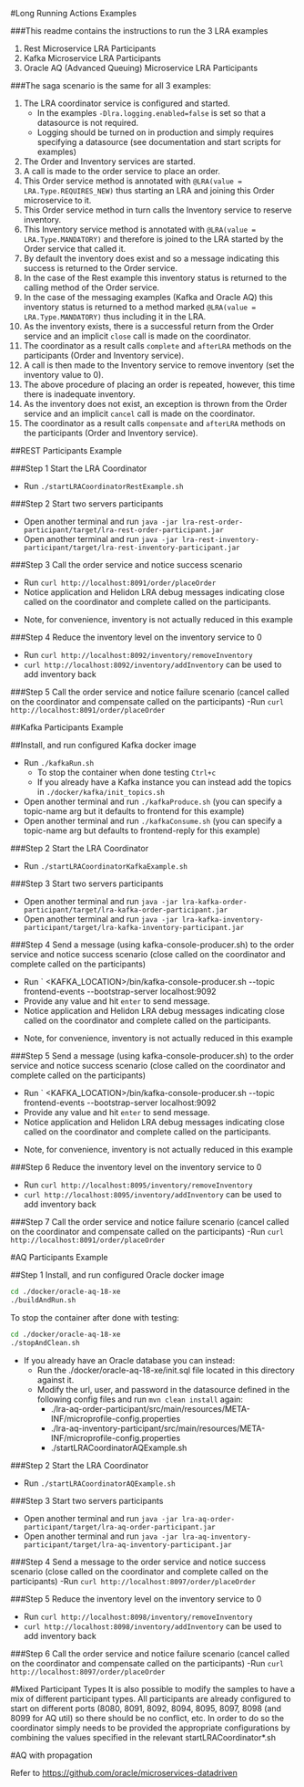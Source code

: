 #Long Running Actions Examples

###This readme contains the instructions to run the 3 LRA examples
1. Rest Microservice LRA Participants
2. Kafka Microservice LRA Participants
3. Oracle AQ (Advanced Queuing) Microservice LRA Participants

###The saga scenario is the same for all 3 examples:
1. The LRA coordinator service is configured and started. 
   * In the examples `-Dlra.logging.enabled=false` is set so that a datasource is not required.
   * Logging should be turned on in production and simply requires specifying a datasource (see documentation and start scripts for examples)
2. The Order and Inventory services are started.
3. A call is made to the order service to place an order. 
4. This Order service method is annotated with `@LRA(value = LRA.Type.REQUIRES_NEW)` thus starting an LRA and joining this Order microservice to it.
5. This Order service method in turn calls the Inventory service to reserve inventory.
6. This Inventory service method is annotated with `@LRA(value = LRA.Type.MANDATORY)` and therefore is joined to the LRA started by the Order service that called it.
7. By default the inventory does exist and so a message indicating this success is returned to the Order service.
8. In the case of the Rest example this inventory status is returned to the calling method of the Order service.
9. In the case of the messaging examples (Kafka and Oracle AQ) this inventory status is returned to a method marked `@LRA(value = LRA.Type.MANDATORY)` thus including it in the LRA.
10. As the inventory exists, there is a successful return from the Order service and an implicit `close` call is made on the coordinator.
11. The coordinator as a result calls `complete` and `afterLRA` methods on the participants (Order and Inventory service).
11. A call is then made to the Inventory service to remove inventory (set the inventory value to 0).
12. The above procedure of placing an order is repeated, however, this time there is inadequate inventory.
10. As the inventory does not exist, an exception is thrown from the Order service and an implicit `cancel` call is made on the coordinator.
11. The coordinator as a result calls `compensate` and `afterLRA` methods on the participants (Order and Inventory service). 

##REST Participants Example

###Step 1 Start the LRA Coordinator
- Run `./startLRACoordinatorRestExample.sh`

###Step 2 Start two servers participants
- Open another terminal and run `java -jar lra-rest-order-participant/target/lra-rest-order-participant.jar`
- Open another terminal and run `java -jar lra-rest-inventory-participant/target/lra-rest-inventory-participant.jar`

###Step 3 Call the order service and notice success scenario 
- Run `curl http://localhost:8091/order/placeOrder`
- Notice application and Helidon LRA debug messages indicating close called on the coordinator and complete called on the participants.
* Note, for convenience, inventory is not actually reduced in this example

###Step 4 Reduce the inventory level on the inventory service to 0 
- Run `curl http://localhost:8092/inventory/removeInventory`
- `curl http://localhost:8092/inventory/addInventory` can be used to add inventory back

###Step 5 Call the order service and notice failure scenario (cancel called on the coordinator and compensate called on the participants)
-Run `curl http://localhost:8091/order/placeOrder`


##Kafka Participants Example

##Install, and run configured Kafka docker image
- Run `./kafkaRun.sh`
    - To stop the container when done testing `Ctrl+c`
    - If you already have a Kafka instance you can instead add the topics in `./docker/kafka/init_topics.sh`
- Open another terminal and run `./kafkaProduce.sh`  (you can specify a topic-name arg but it defaults to frontend for this example)
- Open another terminal and run `./kafkaConsume.sh` (you can specify a topic-name arg but defaults to frontend-reply for this example)

###Step 2 Start the LRA Coordinator
- Run `./startLRACoordinatorKafkaExample.sh`

###Step 3 Start two servers participants
- Open another terminal and run `java -jar lra-kafka-order-participant/target/lra-kafka-order-participant.jar`
- Open another terminal and run `java -jar lra-kafka-inventory-participant/target/lra-kafka-inventory-participant.jar`

###Step 4 Send a message (using kafka-console-producer.sh) to the order service and notice success scenario (close called on the coordinator and complete called on the participants)
- Run ` <KAFKA_LOCATION>/bin/kafka-console-producer.sh --topic frontend-events --bootstrap-server localhost:9092
- Provide any value and hit `enter` to send message.
- Notice application and Helidon LRA debug messages indicating close called on the coordinator and complete called on the participants.
* Note, for convenience, inventory is not actually reduced in this example

###Step 5 Send a message (using kafka-console-producer.sh) to the order service and notice success scenario (close called on the coordinator and complete called on the participants)
- Run ` <KAFKA_LOCATION>/bin/kafka-console-producer.sh --topic frontend-events --bootstrap-server localhost:9092
- Provide any value and hit `enter` to send message.
- Notice application and Helidon LRA debug messages indicating close called on the coordinator and complete called on the participants.
* Note, for convenience, inventory is not actually reduced in this example

###Step 6 Reduce the inventory level on the inventory service to 0 
- Run `curl http://localhost:8095/inventory/removeInventory`
- `curl http://localhost:8095/inventory/addInventory` can be used to add inventory back

###Step 7 Call the order service and notice failure scenario (cancel called on the coordinator and compensate called on the participants)
-Run `curl http://localhost:8091/order/placeOrder`


#AQ Participants Example

##Step 1 Install, and run configured Oracle docker image
```bash
cd ./docker/oracle-aq-18-xe
./buildAndRun.sh
```
To stop the container after done with testing:
```bash
cd ./docker/oracle-aq-18-xe
./stopAndClean.sh
```
- If you already have an Oracle database you can instead:
    - Run the ./docker/oracle-aq-18-xe/init.sql file located in this directory against it.
    - Modify the url, user, and password in the datasource defined in the following config files and run `mvn clean install` again: 
        - ./lra-aq-order-participant/src/main/resources/META-INF/microprofile-config.properties
        - ./lra-aq-inventory-participant/src/main/resources/META-INF/microprofile-config.properties
        - ./startLRACoordinatorAQExample.sh

###Step 2 Start the LRA Coordinator
- Run `./startLRACoordinatorAQExample.sh`

###Step 3 Start two servers participants
- Open another terminal and run `java -jar lra-aq-order-participant/target/lra-aq-order-participant.jar`
- Open another terminal and run `java -jar lra-aq-inventory-participant/target/lra-aq-inventory-participant.jar`

###Step 4 Send a message to the order service and notice success scenario (close called on the coordinator and complete called on the participants)
-Run `curl http://localhost:8097/order/placeOrder`

###Step 5 Reduce the inventory level on the inventory service to 0 
- Run `curl http://localhost:8098/inventory/removeInventory`
- `curl http://localhost:8098/inventory/addInventory` can be used to add inventory back

###Step 6 Call the order service and notice failure scenario (cancel called on the coordinator and compensate called on the participants)
-Run `curl http://localhost:8097/order/placeOrder`



#Mixed Participant Types
It is also possible to modify the samples to have a mix of different participant types.
All participants are already configured to start on different ports (8080, 8091, 8092, 8094, 8095, 8097, 8098 (and 8099 for AQ util) so there should be no conflict, etc. 
In order to do so the coordinator simply needs to be provided the appropriate configurations by combining the values specified in the relevant startLRACoordinator*.sh 


#AQ with propagation

Refer to https://github.com/oracle/microservices-datadriven

